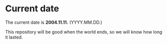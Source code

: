 # Current date

The current date is **2004.11.11.** (YYYY.MM.DD.)

This repository will be good when the world ends, so we will know how long it lasted.